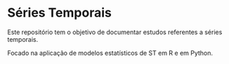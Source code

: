 ﻿# Séries Temporais

Este repositório tem o objetivo de documentar estudos referentes a séries temporais.

Focado na aplicação de modelos estatísticos de ST em R e em Python.